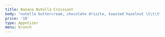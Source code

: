 ```yaml
---
title: Banana Nutella Croissant
body: "nutella buttercream, chocolate drizzle, toasted hazelnut \t\t\t\t\t&#x9;\n"
price: '10'
type: Appetizer
menu: brunch
---
```




